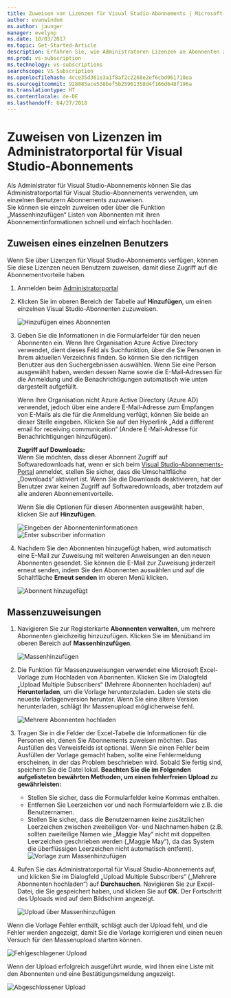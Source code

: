 ```yaml
---
title: Zuweisen von Lizenzen für Visual Studio-Abonnements | Microsoft-Dokumentation
author: evanwindom
ms.author: jaunger
manager: evelynp
ms.date: 10/03/2017
ms.topic: Get-Started-Article
description: Erfahren Sie, wie Administratoren Lizenzen an Abonnenten zuweisen können.
ms.prod: vs-subscription
ms.technology: vs-subscriptions
searchscope: VS Subscription
ms.openlocfilehash: 4cce35d361e3a1f8af2c2268e2ef6cbd061710ea
ms.sourcegitcommit: 928885ace538bef5b25961358d4f166d648f196a
ms.translationtype: HT
ms.contentlocale: de-DE
ms.lasthandoff: 04/27/2018
---
```

# <a name="assigning-licenses-in-the-visual-studio-subscriptions-administrator-portal"></a>Zuweisen von Lizenzen im Administratorportal für Visual Studio-Abonnements

Als Administrator für Visual Studio-Abonnements können Sie das Administratorportal für Visual Studio-Abonnements verwenden, um einzelnen Benutzern Abonnements zuzuweisen.  
Sie können sie einzeln zuweisen oder über die Funktion „Massenhinzufügen“ Listen von Abonnenten mit ihren Abonnementinformationen schnell und einfach hochladen. 

## <a name="assigning-a-single-user"></a>Zuweisen eines einzelnen Benutzers
Wenn Sie über Lizenzen für Visual Studio-Abonnements verfügen, können Sie diese Lizenzen neuen Benutzern zuweisen, damit diese Zugriff auf die Abonnementvorteile haben. 
1.  Anmelden beim [Administratorportal](https://manage.visualstudio.com)

2.  Klicken Sie im oberen Bereich der Tabelle auf **Hinzufügen**, um einen einzelnen Visual Studio-Abonnenten zuzuweisen.

    ![Hinzufügen eines Abonnenten](_img\assign-license-add\assign-license-add.png)

3.  Geben Sie die Informationen in die Formularfelder für den neuen Abonnenten ein. Wenn Ihre Organisation Azure Active Directory verwendet, dient dieses Feld als Suchfunktion, über die Sie Personen in Ihrem aktuellen Verzeichnis finden. So können Sie den richtigen Benutzer aus den Suchergebnissen auswählen. Wenn Sie eine Person ausgewählt haben, werden dessen Name sowie die E-Mail-Adressen für die Anmeldung und die Benachrichtigungen automatisch wie unten dargestellt aufgefüllt. 

    Wenn Ihre Organisation nicht Azure Active Directory (Azure AD) verwendet, jedoch über eine andere E-Mail-Adresse zum Empfangen von E-Mails als die für die Anmeldung verfügt, können Sie beide an dieser Stelle eingeben. Klicken Sie auf den Hyperlink „Add a different email for receiving communication“ (Andere E-Mail-Adresse für Benachrichtigungen hinzufügen). 

    **Zugriff auf Downloads:**  
    Wenn Sie möchten, dass dieser Abonnent Zugriff auf Softwaredownloads hat, wenn er sich beim [Visual Studio-Abonnements-Portal](https://my.visualstudio.com?wt.mc_id=o~msft~docs) anmeldet, stellen Sie sicher, dass die Umschaltfläche „Downloads“ aktiviert ist. Wenn Sie die Downloads deaktivieren, hat der Benutzer zwar keinen Zugriff auf Softwaredownloads, aber trotzdem auf alle anderen Abonnementvorteile. 
    
    Wenn Sie die Optionen für diesen Abonnenten ausgewählt haben, klicken Sie auf **Hinzufügen**.

    ![Eingeben der Abonnenteninformationen](_img\assign-license-add\add-subscriber-1.png)
    ![Enter subscriber information](_img\assign-license-add\add-subscriber-2.png)

4.  Nachdem Sie den Abonnenten hinzugefügt haben, wird automatisch eine E-Mail zur Zuweisung mit weiteren Anweisungen an den neuen Abonnenten gesendet. Sie können die E-Mail zur Zuweisung jederzeit erneut senden, indem Sie den Abonnenten auswählen und auf die Schaltfläche **Erneut senden** im oberen Menü klicken.

    ![Abonnent hinzugefügt](_img\assign-license-add\add-subscriber-complete.png)

## <a name="bulk-assignments"></a>Massenzuweisungen
1.  Navigieren Sie zur Registerkarte **Abonnenten verwalten**, um mehrere Abonnenten gleichzeitig hinzuzufügen. Klicken Sie im Menüband im oberen Bereich auf **Massenhinzufügen**. 

    ![Massenhinzufügen](_img\assign-license-add\bulk-assign-add.png)

2. Die Funktion für Massenzuweisungen verwendet eine Microsoft Excel-Vorlage zum Hochladen von Abonnenten. Klicken Sie im Dialogfeld „Upload Multiple Subscribers“ (Mehrere Abonnenten hochladen) auf **Herunterladen**, um die Vorlage herunterzuladen. Laden sie stets die neueste Vorlagenversion herunter. Wenn Sie eine ältere Version herunterladen, schlägt Ihr Massenupload möglicherweise fehl.

    ![Mehrere Abonnenten hochladen](_img\assign-license-add\bulk-assign-upload.png)

3.  Tragen Sie in die Felder der Excel-Tabelle die Informationen für die Personen ein, denen Sie Abonnements zuweisen möchten. Das Ausfüllen des Verweisfelds ist optional. Wenn Sie einen Fehler beim Ausfüllen der Vorlage gemacht haben, sollte eine Fehlermeldung erscheinen, in der das Problem beschrieben wird. Sobald Sie fertig sind, speichern Sie die Datei lokal.
**Beachten Sie die im Folgenden aufgelisteten bewährten Methoden, um einen fehlerfreien Upload zu gewährleisten:**
    - Stellen Sie sicher, dass die Formularfelder keine Kommas enthalten.
    - Entfernen Sie Leerzeichen vor und nach Formularfeldern wie z.B. die Benutzernamen.
    - Stellen Sie sicher, dass die Benutzernamen keine zusätzlichen Leerzeichen zwischen zweiteiligen Vor- und Nachnamen haben (z.B. sollten zweiteilige Namen wie „Maggie May“ nicht mit doppelten Leerzeichen geschrieben werden („Maggie  May“), da das System die überflüssigen Leerzeichen nicht automatisch entfernt). ![Vorlage zum Massenhinzufügen](_img\assign-license-add\bulk-template.png)

4.  Rufen Sie das Administratorportal für Visual Studio-Abonnements auf, und klicken Sie im Dialogfeld „Upload Multiple Subscribers“ („Mehrere Abonnenten hochladen“) auf **Durchsuchen**. Navigieren Sie zur Excel-Datei, die Sie gespeichert haben, und klicken Sie auf **OK**. Der Fortschritt des Uploads wird auf dem Bildschirm angezeigt. 

    ![Upload über Massenhinzufügen](_img\assign-license-add\bulk-assign-upload-2.png)

Wenn die Vorlage Fehler enthält, schlägt auch der Upload fehl, und die Fehler werden angezeigt, damit Sie die Vorlage korrigieren und einen neuen Versuch für den Massenupload starten können.

   ![Fehlgeschlagener Upload](_img\assign-license-add\bulk-assign-upload-fail.png)

Wenn der Upload erfolgreich ausgeführt wurde, wird Ihnen eine Liste mit den Abonnenten und eine Bestätigungsmeldung angezeigt.

   ![Abgeschlossener Upload](_img\assign-license-add\bulk-assign-upload-complete.png)